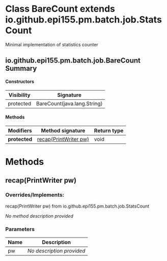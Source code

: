 Class BareCount extends io.github.epi155.pm.batch.job.StatsCount
================================================================
Minimal implementation of statistics counter

io.github.epi155.pm.batch.job.BareCount Summary
-------
#### Constructors
| Visibility | Signature                   |
| ---------- | --------------------------- |
| protected  | BareCount(java.lang.String) |
#### Methods
| Modifiers     | Method signature                              | Return type |
| ------------- | --------------------------------------------- | ----------- |
| **protected** | [recap(PrintWriter pw)](#recapprintwriter-pw) | void        |

Methods
=======
recap(PrintWriter pw)
---------------------
### Overrides/Implements:
recap(PrintWriter pw) from io.github.epi155.pm.batch.job.StatsCount

*No method description provided*

### Parameters

| Name | Description               |
| ---- | ------------------------- |
| pw   | *No description provided* |

